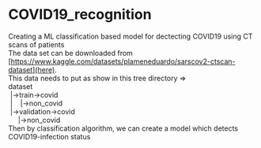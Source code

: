 # COVID19_recognition
Creating a ML classification based model for dectecting COVID19 using CT scans of patients <br>
The data set can be downloaded from [https://www.kaggle.com/datasets/plameneduardo/sarscov2-ctscan-dataset](here). <br>
This data needs to put as show in this tree directory => <br>
dataset <br>
&nbsp;|->train->covid <br>
 &nbsp;|&nbsp;&nbsp;&nbsp;&nbsp;|->non_covid <br>
 &nbsp;|->validation->covid <br>
 &nbsp;&nbsp;&nbsp;&nbsp;&nbsp;|->non_covid <br>
Then by classification algorithm, we can create a model which detects COVID19-infection status <br>
